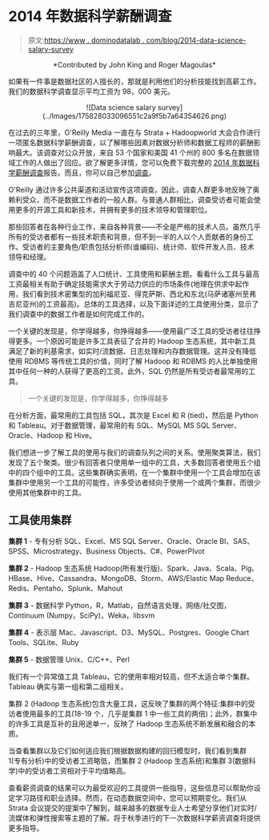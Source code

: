 # 2014 年数据科学薪酬调查

> 原文:[https://www . dominodatalab . com/blog/2014-data-science-salary-survey](https://www.dominodatalab.com/blog/2014-data-science-salary-survey)

<center>*Contributed by John King and Roger Magoulas*</center>

如果有一件事是数据社区的人擅长的，那就是利用他们的分析技能找到高薪工作。我们的数据科学调查显示平均工资为 98，000 美元。

<center>![Data science salary survey](../Images/175828033096551c2a9f5b7a64354626.png)</center>

在过去的三年里，O'Reilly Media 一直在与 Strata + Hadoopworld 大会合作进行一项匿名数据科学薪酬调查，以了解哪些因素对数据分析师和数据工程师的薪酬影响最大。该调查对公众开放，来自 53 个国家和美国 41 个州的 800 多名在数据领域工作的人做出了回应。欲了解更多详情，您可以免费下载完整的 [2014 年数据科学薪酬调查](http://www.oreilly.com/data/free/files/2014-data-science-salary-survey.pdf)报告。而且，你可以自己参加[调查](http://www.oreilly.com/data/salarysurvey2015.csp)。

O'Reilly 通过许多公共渠道和活动宣传这项调查。因此，调查人群更多地反映了奥赖利受众，而不是数据工作者的一般人群。与普通人群相比，调查受访者可能会使用更多的开源工具和新技术，并拥有更多的技术领导和管理职位。

那些回答者在各种行业工作，来自各种背景——不全是严格的技术人员。虽然几乎所有的受访者都有一些技术职责和背景，但不到一半的人以个人贡献者的身份工作。受访者的主要角色/职责包括分析师(谁编码)、统计师、软件开发人员、技术领导和经理。

调查中的 40 个问题涵盖了人口统计、工具使用和薪酬主题。看看什么工具与最高工资最相关有助于确定技能需求大于劳动力供应的市场条件(地理在供求中起作用，我们看到技术密集型的加利福尼亚、得克萨斯、西北和东北(马萨诸塞州至弗吉尼亚州)的工资最高)。总体的工具选择，以及下面详述的工具使用分类，显示了我们调查中的数据工作者是如何完成工作的。

一个关键的发现是，你学得越多，你挣得越多——使用最广泛工具的受访者往往挣得更多。一个原因可能是许多工具表征了合并的 Hadoop 生态系统，其中新工具满足了新的利基需求，如实时/流数据、日志处理和内存数据管理。这并没有降低使用 RDBMS 等传统工具的价值，同时了解 Hadoop 和 RDBMS 的人比单独使用其中任何一种的人获得了更高的工资。此外，SQL 仍然是所有受访者最常用的工具。

> 一个关键的发现是，你学得越多，你挣得越多

在分析方面，最常用的工具包括 SQL，其次是 Excel 和 R (tied)，然后是 Python 和 Tableau。对于数据管理，最常用的有 SQL、MySQL MS SQL Server、Oracle、Hadoop 和 Hive。

我们想进一步了解工具的使用与我们的调查队列之间的关系。使用聚类算法，我们发现了五个聚类。很少有回答者只使用单一组中的工具，大多数回答者使用五个组中的四个组中的工具。这些集群确实表明，在一个集群中使用一个工具会增加在该集群中使用另一个工具的可能性，许多受访者倾向于使用一个或两个集群，而很少使用其他集群中的工具。

## 工具使用集群

**集群 1** -
专有分析
SQL、Excel、MS SQL Server、Oracle、Oracle BI、SAS、SPSS、Microstrategy、Business Objects、C#、PowerPIvot

**集群 2** -
Hadoop 生态系统
Hadoop(所有发行版)、Spark、Java、Scala、Pig、HBase、Hive、Cassandra、MongoDB、Storm、AWS/Elastic Map Reduce、Redis、Pentaho、Splunk、Mahout

**集群 3** -
数据科学
Python，R，Matlab，自然语言处理，网络/社交图，Continuum (Numpy，SciPy)，Weka，libsvm

**集群 4** -
表示层
Mac、Javascript、D3、MySQL、Postgres、Google Chart Tools、SQLite、Ruby

**集群 5** -
数据管理
Unix、C/C++、Perl

我们有一个异常值工具 Tableau，它的使用率相对较高，但不太适合单个集群。Tableau 确实与第一组和第二组相关。

集群 2 (Hadoop 生态系统)包含大量工具，这反映了集群的两个特征:集群中的受访者使用最多的工具(18-19 个，几乎是集群 1 中一些工具的两倍)；此外，群集中的许多工具是互补的且用途单一，反映了 Hadoop 生态系统不断发展和融合的本质。

当查看集群以及它们如何适应我们根据数据构建的回归模型时，我们看到集群 1(专有分析)中的受访者工资略低，而集群 2 (Hadoop 生态系统)和集群 3(数据科学)中的受访者工资相对于平均值略高。

查看薪资调查的结果可以为最受欢迎的工具提供一些指导，这些信息可以帮助你设定学习路径和职业选择。然而，在动态数据空间中，您可以预期变化。我们从 Strata 会议提交的提案中了解到，越来越多的数据专业人士希望分享他们对实时/流媒体和弹性搜索等主题的了解。将于秋季进行的下一次数据科学薪资调查将提供更多指导。